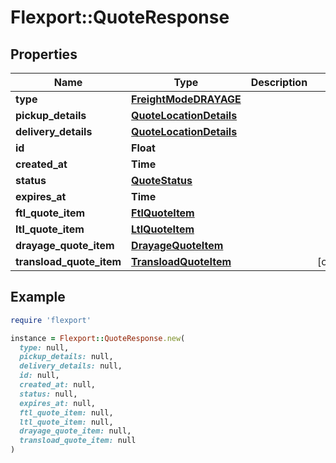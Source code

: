 # Flexport::QuoteResponse

## Properties

| Name | Type | Description | Notes |
| ---- | ---- | ----------- | ----- |
| **type** | [**FreightModeDRAYAGE**](FreightModeDRAYAGE.md) |  |  |
| **pickup_details** | [**QuoteLocationDetails**](QuoteLocationDetails.md) |  |  |
| **delivery_details** | [**QuoteLocationDetails**](QuoteLocationDetails.md) |  |  |
| **id** | **Float** |  |  |
| **created_at** | **Time** |  |  |
| **status** | [**QuoteStatus**](QuoteStatus.md) |  |  |
| **expires_at** | **Time** |  |  |
| **ftl_quote_item** | [**FtlQuoteItem**](FtlQuoteItem.md) |  |  |
| **ltl_quote_item** | [**LtlQuoteItem**](LtlQuoteItem.md) |  |  |
| **drayage_quote_item** | [**DrayageQuoteItem**](DrayageQuoteItem.md) |  |  |
| **transload_quote_item** | [**TransloadQuoteItem**](TransloadQuoteItem.md) |  | [optional] |

## Example

```ruby
require 'flexport'

instance = Flexport::QuoteResponse.new(
  type: null,
  pickup_details: null,
  delivery_details: null,
  id: null,
  created_at: null,
  status: null,
  expires_at: null,
  ftl_quote_item: null,
  ltl_quote_item: null,
  drayage_quote_item: null,
  transload_quote_item: null
)
```

